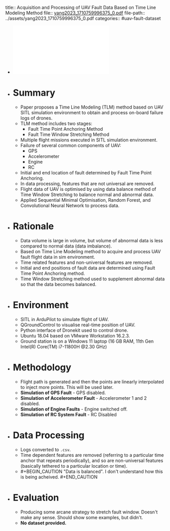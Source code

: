 title:: Acquisition and Processing of UAV Fault Data Based on Time Line Modeling Method
file:: [yang2023_1710759996375_0.pdf](../assets/yang2023_1710759996375_0.pdf)
file-path:: ../assets/yang2023_1710759996375_0.pdf
categories:: #uav-fault-dataset

- ![Acquisition and Processing of UAV Fault Data Based on Time Line Modeling Method](../assets/yang2023_1710759996375_0.pdf)
- # Summary
	- Paper proposes a Time Line Modeling (TLM) method based on UAV SITL simulation environment to obtain and process on-board failure logs of drones.
	- TLM method includes two stages:
		- Fault Time Point Anchoring Method
		- Fault Time Window Stretching Method
	- Multiple flight missions executed in SITL simulation environment.
	- Failure of several common components of UAV:
		- GPS
		- Accelerometer
		- Engine
		- RC
	- Initial and end location of fault determined by Fault Time Point Anchoring.
	- In data processing, features that are not universal are removed.
	- Flight data of UAV is optimised by using data balance method of Time Window Stretching to balance normal and abnormal data.
	- Applied Sequential Minimal Optimisation, Random Forest, and Convolutional Neural Network to process data.
- # Rationale
	- Data volume is large in volume, but volume of abnormal data is less compared to normal data (data imbalance).
	- Based on Time Line Modeling method to acquire and process UAV fault flight data in sim environment.
	- Time related features and non-universal features are removed.
	- Initial and end positions of fault data are determined using Fault Time Point Anchoring method.
	- Time Window Stretching method used to supplement abnormal data so that the data becomes balanced.
- # Environment
	- SITL in ArduPilot to simulate flight of UAV.
	- QGroundControl to visualise real-time position of UAV.
	- Python interface of Dronekit used to control drone.
	- Ubuntu 18.04 based on VMware Workstation 16.2.3.
	- Ground station is on a Windows 11 laptop (16 GB RAM, 11th Gen Intel(R) Core(TM) i7-11800H @2.30 GHz)
- # Methodology
	- Flight path is generated and then the points are linearly interpolated to inject more points. This will be used later.
	- **Simulation of GPS Fault** - GPS disabled.
	- **Simulation of Accelerometer Fault** - Accelerometer 1 and 2 disabled.
	- **Simulation of Engine Faults** - Engine switched off.
	- **Simulation of RC System Fault** - RC Disabled
- # Data Processing
	- Logs converted to `.csv`.
	- Time dependent features are removed (referring to a particular time anchor that repeats periodically), and so are non-universal features (basically tethered to a particular location or time).
	- #+BEGIN_CAUTION
	  "Data is balanced". I don't understand how this is being acheived.
	  #+END_CAUTION
- # Evaluation
	- Producing some arcane strategy to stretch fault window. Doesn't make any sense. Should show some examples, but didn't.
	- **No dataset provided.**